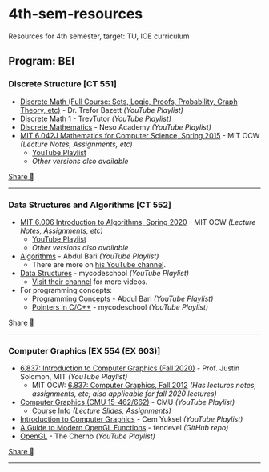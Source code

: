 # 4th-sem-resources
Resources for 4th semester, target: TU, IOE curriculum

## Program: BEI
<!-- ### Applied Mathematics [SH 551]
  *

--- -->


### Discrete Structure [CT 551] 
  * [Discrete Math (Full Course: Sets, Logic, Proofs, Probability, Graph Theory, etc)](https://youtube.com/playlist?list=PLHXZ9OQGMqxersk8fUxiUMSIx0DBqsKZS) - Dr. Trefor Bazett *(YouTube Playlist)*
  * [Discrete Math 1](https://youtube.com/playlist?list=PLDDGPdw7e6Ag1EIznZ-m-qXu4XX3A0cIz) - TrevTutor *(YouTube Playlist)*
  * [Discrete Mathematics](https://youtube.com/playlist?list=PLBlnK6fEyqRhqJPDXcvYlLfXPh37L89g3) - Neso Academy *(YouTube Playlist)*
  * [MIT 6.042J Mathematics for Computer Science, Spring 2015](https://ocw.mit.edu/courses/electrical-engineering-and-computer-science/6-042j-mathematics-for-computer-science-spring-2015/) - MIT OCW *(Lecture Notes, Assignments, etc)*
    - [YouTube Playlist](https://youtube.com/playlist?list=PLUl4u3cNGP60UlabZBeeqOuoLuj_KNphQ)
    - *Other versions also available*

[Share  ](#discrete-structure-ct-551)

---


### Data Structures and Algorithms [CT 552]
  * [MIT 6.006 Introduction to Algorithms, Spring 2020](https://ocw.mit.edu/courses/electrical-engineering-and-computer-science/6-006-introduction-to-algorithms-spring-2020) - MIT OCW *(Lecture Notes, Assignments, etc)*
    -  [YouTube Playlist](https://youtube.com/playlist?list=PLUl4u3cNGP63EdVPNLG3ToM6LaEUuStEY)
    - *Other versions also available*
  * [Algorithms](https://youtube.com/playlist?list=PLDN4rrl48XKpZkf03iYFl-O29szjTrs_O) - Abdul Bari *(YouTube Playlist)*
    - There are more on [his YouTube channel](https://youtube.com/channel/UCZCFT11CWBi3MHNlGf019nw).
  * [Data Structures](https://youtube.com/playlist?list=PL2_aWCzGMAwI3W_JlcBbtYTwiQSsOTa6P) - mycodeschool *(YouTube Playlist)*
    - [Visit their channel](https://youtube.com/channel/UClEEsT7DkdVO_fkrBw0OTrA) for more videos.
  * For programming concepts:
    - [Programming Concepts](https://youtube.com/playlist?list=PLDN4rrl48XKp1ubbVUHVrOMkO4rTsjXrg) - Abdul Bari *(YouTube Playlist)*
    - [Pointers in C/C++](https://youtube.com/playlist?list=PL2_aWCzGMAwLZp6LMUKI3cc7pgGsasm2_) - mycodeschool *(YouTube Playlist)*

[Share  ](#data-structures-and-algorithms-ct-552)

---


### Computer Graphics [EX 554 (EX 603)]
  *  [6.837: Introduction to Computer Graphics (Fall 2020)](https://youtube.com/playlist?list=PLQ3UicqQtfNuBjzJ-KEWmG1yjiRMXYKhh) - Prof.  Justin Solomon, MIT *(YouTube Playlist)*
      -  MIT OCW: [6.837: Computer Graphics, Fall 2012](https://ocw.mit.edu/courses/electrical-engineering-and-computer-science/6-837-computer-graphics-fall-2012/) *(Has lectures notes, assignments, etc; also applicable for fall 2020 lectures)*
  * [Computer Graphics (CMU 15-462/662)](https://youtube.com/playlist?list=PL9_jI1bdZmz2emSh0UQ5iOdT2xRHFHL7E) - CMU *(YouTube Playlist)*
      - [Course Info](http://15462.courses.cs.cmu.edu/fall2021/) *(Lecture Slides, Assignments)*
  * [Introduction to Computer Graphics](https://www.youtube.com/playlist?list=PLplnkTzzqsZTfYh4UbhLGpI5kGd5oW_Hh) - Cem Yuksel *(YouTube Playlist)*
  * [A Guide to Modern OpenGL Functions](https://github.com/fendevel/Guide-to-Modern-OpenGL-Functions) - fendevel *(GitHub repo)*
  * [OpenGL](https://youtube.com/playlist?list=PLlrATfBNZ98foTJPJ_Ev03o2oq3-GGOS2) - The Cherno *(YouTube Playlist)*

[Share  ](#computer-graphics-ex-554-ex-603)

---


<!-- ### Numerical Methods [SH 553]
  *  -->
